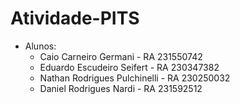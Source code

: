 # Atividade-PITS

* Alunos:
  * Caio Carneiro Germani         -    RA 231550742
  * Eduardo Escudeiro Seifert     -    RA 230347382
  * Nathan Rodrigues Pulchinelli  -    RA 230250032
  * Daniel Rodrigues Nardi        -    RA 231592512
